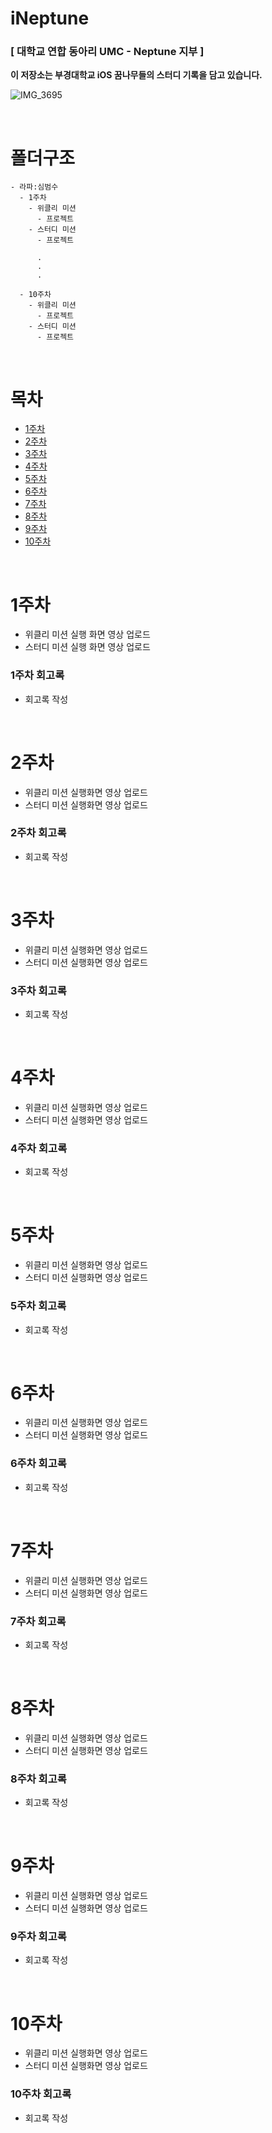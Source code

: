 # iNeptune

### [ 대학교 연합 동아리 UMC - Neptune 지부 ]
**이 저장소는 부경대학교 iOS 꿈나무들의 스터디 기록을 담고 있습니다.**

![IMG_3695](https://github.com/iNeptune-Code-Adventurers/iNeptune/assets/118424182/59c669e6-d4bb-4d3b-9135-52976a02c5e4)

<br>

# 폴더구조
    - 라파:심범수
      - 1주차
        - 위클리 미션
          - 프로젝트
        - 스터디 미션
          - 프로젝트
          
          .
          .
          .
          
      - 10주차
        - 위클리 미션
          - 프로젝트
        - 스터디 미션
          - 프로젝트

<br>

# 목차
- [1주차](#1주차)
- [2주차](#2주차)
- [3주차](#3주차)
- [4주차](#4주차)
- [5주차](#5주차)
- [6주차](#6주차)
- [7주차](#7주차)
- [8주차](#8주차)
- [9주차](#9주차)
- [10주차](#10주차)

<br>

# 1주차
- 위클리 미션 실행 화면 영상 업로드
- 스터디 미션 실행 화면 영상 업로드

### 1주차 회고록
- 회고록 작성

<br>

# 2주차
- 위클리 미션 실행화면 영상 업로드
- 스터디 미션 실행화면 영상 업로드

### 2주차 회고록
- 회고록 작성

<br>

# 3주차
- 위클리 미션 실행화면 영상 업로드
- 스터디 미션 실행화면 영상 업로드

### 3주차 회고록
- 회고록 작성

<br>

# 4주차
- 위클리 미션 실행화면 영상 업로드
- 스터디 미션 실행화면 영상 업로드

### 4주차 회고록
- 회고록 작성

<br>

# 5주차
- 위클리 미션 실행화면 영상 업로드
- 스터디 미션 실행화면 영상 업로드

### 5주차 회고록
- 회고록 작성

<br>

# 6주차
- 위클리 미션 실행화면 영상 업로드
- 스터디 미션 실행화면 영상 업로드

### 6주차 회고록
- 회고록 작성

<br>

# 7주차
- 위클리 미션 실행화면 영상 업로드
- 스터디 미션 실행화면 영상 업로드

### 7주차 회고록
- 회고록 작성

<br>

# 8주차
- 위클리 미션 실행화면 영상 업로드
- 스터디 미션 실행화면 영상 업로드

### 8주차 회고록
- 회고록 작성

<br>

# 9주차
- 위클리 미션 실행화면 영상 업로드
- 스터디 미션 실행화면 영상 업로드

### 9주차 회고록
- 회고록 작성

<br>

# 10주차
- 위클리 미션 실행화면 영상 업로드
- 스터디 미션 실행화면 영상 업로드

### 10주차 회고록
- 회고록 작성
